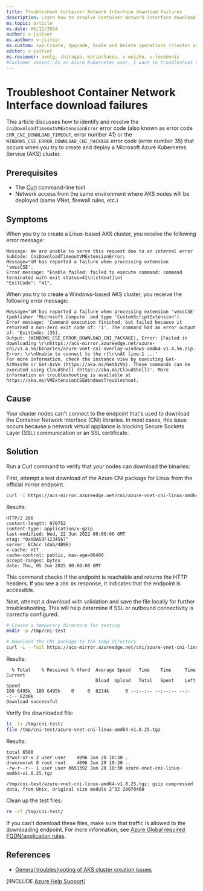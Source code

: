 ```yaml
---
title: Troubleshoot Container Network Interface download failures
description: Learn how to resolve Container Network Interface download failures when you try to create and deploy an Azure Kubernetes Service (AKS) cluster.
ms.topic: article
ms.date: 06/12/2024
author: v-jsitser
ms.author: v-jsitser
ms.custom: sap:Create, Upgrade, Scale and Delete operations (cluster or nodepool), innovation-engine
editor: v-jsitser
ms.reviewer: axelg, chiragpa, mariochaves, v-weizhu, v-leedennis
#Customer intent: As an Azure Kubernetes user, I want to troubleshoot the container network interface download failures so that I can successfully create and deploy an Azure Kubernetes Service (AKS) cluster.
---
```


# Troubleshoot Container Network Interface download failures

This article discusses how to identify and resolve the `CniDownloadTimeoutVMExtensionError` error code (also known as error code `ERR_CNI_DOWNLOAD_TIMEOUT`, error number 41) or the `WINDOWS_CSE_ERROR_DOWNLOAD_CNI_PACKAGE` error code (error number 35) that occurs when you try to create and deploy a Microsoft Azure Kubernetes Service (AKS) cluster.

## Prerequisites

- The [Curl](https://curl.se/download.html) command-line tool
- Network access from the same environment where AKS nodes will be deployed (same VNet, firewall rules, etc.)

## Symptoms

When you try to create a Linux-based AKS cluster, you receive the following error message:

```output
Message: We are unable to serve this request due to an internal error
SubCode: CniDownloadTimeoutVMExtensionError;
Message="VM has reported a failure when processing extension 'vmssCSE'.
Error message: "Enable failed: failed to execute command: command terminated with exit status=41\n[stdout]\n{
"ExitCode": "41",
```

When you try to create a Windows-based AKS cluster, you receive the following error message:

```output
Message="VM has reported a failure when processing extension 'vmssCSE' (publisher 'Microsoft.Compute' and type 'CustomScriptExtension').
Error message: 'Command execution finished, but failed because it returned a non-zero exit code of: '1'. The command had an error output of: 'ExitCode: |35|,
Output: |WINDOWS_CSE_ERROR_DOWNLOAD_CNI_PACKAGE|, Error: |Failed in downloading \r\nhttps://acs-mirror.azureedge.net/azure-cni/v1.4.56/binaries/azure-vnet-cni-overlay-windows-amd64-v1.4.56.zip.
Error: \r\nUnable to connect to the r|\r\nAt line:1 ...'
For more information, check the instance view by executing Get-AzVmssVm or Get-AzVm (https://aka.ms/GetAzVm). These commands can be executed using CloudShell (https://aka.ms/CloudShell)'. More information on troubleshooting is available at https://aka.ms/VMExtensionCSEWindowsTroubleshoot.
```

## Cause

Your cluster nodes can't connect to the endpoint that's used to download the Container Network Interface (CNI) libraries. In most cases, this issue occurs because a network virtual appliance is blocking Secure Sockets Layer (SSL) communication or an SSL certificate.

## Solution

Run a Curl command to verify that your nodes can download the binaries:

First, attempt a test download of the Azure CNI package for Linux from the official mirror endpoint.

```bash
curl -I https://acs-mirror.azureedge.net/cni/azure-vnet-cni-linux-amd64-v1.0.25.tgz
```

Results:

<!-- expected_similarity=0.3 -->

```output
HTTP/2 200 
content-length: 970752
content-type: application/x-gzip
last-modified: Wed, 22 Jun 2022 00:00:00 GMT
etag: "0x8DA53F1234567"
server: ECAcc (dab/4B9E)
x-cache: HIT
cache-control: public, max-age=86400
accept-ranges: bytes
date: Thu, 05 Jun 2025 00:00:00 GMT
```

This command checks if the endpoint is reachable and returns the HTTP headers. If you see a `200 OK` response, it indicates that the endpoint is accessible.

Next, attempt a download with validation and save the file locally for further troubleshooting. This will help determine if SSL or outbound connectivity is correctly configured.

```bash
# Create a temporary directory for testing
mkdir -p /tmp/cni-test

# Download the CNI package to the temp directory
curl -L --fail https://acs-mirror.azureedge.net/cni/azure-vnet-cni-linux-amd64-v1.0.25.tgz --output /tmp/cni-test/azure-vnet-cni-linux-amd64-v1.0.25.tgz && echo "Download successful" || echo "Download failed"
```

Results:

<!-- expected_similarity=0.3 -->

```output
  % Total    % Received % Xferd  Average Speed   Time    Time     Time  Current
                                 Dload  Upload   Total   Spent    Left  Speed
100 6495k  100 6495k    0     0  8234k      0 --:--:-- --:--:-- --:--:-- 8230k
Download successful
```

Verify the downloaded file:

```bash
ls -la /tmp/cni-test/
file /tmp/cni-test/azure-vnet-cni-linux-amd64-v1.0.25.tgz
```

Results:

<!-- expected_similarity=0.3 -->

```output
total 6500
drwxr-xr-x 2 user user    4096 Jun 20 10:30 .
drwxrwxrwt 8 root root    4096 Jun 20 10:30 ..
-rw-r--r-- 1 user user 6651392 Jun 20 10:30 azure-vnet-cni-linux-amd64-v1.0.25.tgz

/tmp/cni-test/azure-vnet-cni-linux-amd64-v1.0.25.tgz: gzip compressed data, from Unix, original size modulo 2^32 20070400
```

Clean up the test files:

```bash
rm -rf /tmp/cni-test/
```

If you can't download these files, make sure that traffic is allowed to the downloading endpoint. For more information, see [Azure Global required FQDN/application rules](/azure/aks/outbound-rules-control-egress#azure-global-required-fqdn--application-rules).

## References

- [General troubleshooting of AKS cluster creation issues](troubleshoot-aks-cluster-creation-issues.md)

[!INCLUDE [Azure Help Support](../../../includes/azure-help-support.md)]
